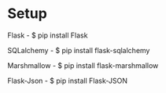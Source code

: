 # Setup 
Flask - $ pip install Flask

SQLalchemy - $ pip install flask-sqlalchemy

Marshmallow - $ pip install flask-marshmallow

Flask-Json - $ pip install Flask-JSON
